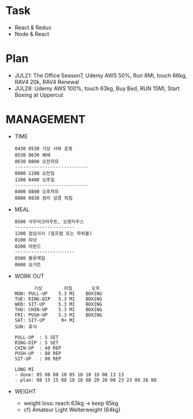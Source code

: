 # Task
* React & Redux
* Node & React

# Plan
* JUL21: The Office Season7, Udemy AWS 50%, Run 8MI, touch 66kg, RAV4 20k, RAV4 Renewal
* JUL28: Udemy AWS 100%, touch 63kg, Buy Bed, RUN 15MI, Start Boxing at Uppercut

# MANAGEMENT
* TIME
  ```
  0430 0530 기상 샤워 운동
  0530 0630 예배
  0630 0800 오전자유
  ---------------------------
  0800 1200 오전일
  1200 0400 오후일              
  ---------------------------
  0400 0800 오후자유
  0800 0830 정리 성경 취침
  ```

* MEAL
  ```
  0500 사우어크라우트, 오렌지주스
  ----------------------
  1200 점심식사 (밀프랩 또는 파워볼)
  0100 피넛
  0200 아몬드
  ----------------------
  0500 블루케일
  0600 요거트
  ```

* WORK OUT
  ```
         기상        아침       오후
  MON: PULL-UP    5.3 MI    BOXING
  TUE: RING-DIP   5.3 MI    BOXING
  WED: SIT-UP     5.3 MI    BOXING
  THU: CHIN-UP    5.3 MI    BOXING
  FRI: PUSH-UP    5.3 MI    BOXING 
  SAT: SIT-UP      9+ MI
  SUN: 휴식
  ```
  ```
  PULL-UP  : 5 SET
  RING-DIP : 5 SET
  CHIN-UP  : 40 REP
  PUSH-UP  : 80 REP
  SIT-UP   : 80 REP
  ```
  ```
  LONG MI
  - done: 05 08 08 10 05 10 10 10 08 13 13
  - plan: 08 15 15 08 18 18 08 20 20 08 23 23 08 26 08
  ```

* WEIGHT
  * weight loss: reach 63kg -> keep 65kg
  * cf) Amateur Light Welterweight (64kg)


